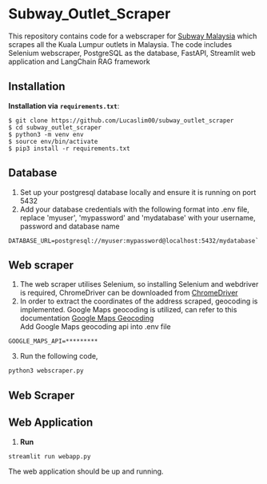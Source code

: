 # Subway_Outlet_Scraper
This repository contains code for a webscraper for [Subway Malaysia](https://www.subway.com.my/find-a-subway) which scrapes all the Kuala Lumpur outlets in Malaysia. The code includes Selenium webscraper, PostgreSQL as the database, FastAPI, Streamlit web application and LangChain RAG framework

## Installation
**Installation via** **`requirements.txt`**:
```
$ git clone https://github.com/Lucaslim00/subway_outlet_scraper
$ cd subway_outlet_scraper
$ python3 -m venv env
$ source env/bin/activate
$ pip3 install -r requirements.txt
```
## Database
1. Set up your postgresql database locally and ensure it is running on port 5432 
2. Add your database credentials with the following format into .env file, replace 'myuser', 'mypassword' and 'mydatabase' with your username, password and database name
```
DATABASE_URL=postgresql://myuser:mypassword@localhost:5432/mydatabase`
```

## Web scraper
1. The web scraper utilises Selenium, so installing Selenium and webdriver is required, ChromeDriver can be downloaded from [ChromeDriver](https://googlechromelabs.github.io/chrome-for-testing/)
2. In order to extract the coordinates of the address scraped, geocoding is implemented. Google Maps geocoding is utilized, can refer to this documentation [Google Maps Geocoding](https://developers.google.com/maps/documentation/geocoding)<br>
Add Google Maps geocoding api into .env file
```
GOOGLE_MAPS_API=*********
```
3. Run the following code,
```
python3 webscraper.py
```

## Web Scraper

## Web Application
1. **Run**
```
streamlit run webapp.py
```
The web application should be up and running.
